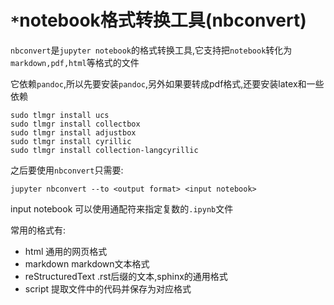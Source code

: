 
# `*`notebook格式转换工具(nbconvert)

`nbconvert`是`jupyter notebook`的格式转换工具,它支持把`notebook`转化为`markdown,pdf,html`等格式的文件

它依赖`pandoc`,所以先要安装`pandoc`,另外如果要转成pdf格式,还要安装latex和一些依赖

    sudo tlmgr install ucs  
    sudo tlmgr install collectbox
    sudo tlmgr install adjustbox 
    sudo tlmgr install cyrillic
    sudo tlmgr install collection-langcyrillic
    
之后要使用`nbconvert`只需要:
```shell
jupyter nbconvert --to <output format> <input notebook>
```

input notebook 可以使用通配符来指定复数的`.ipynb`文件

常用的格式有:

+ html 通用的网页格式
+ markdown markdown文本格式
+ reStructuredText .rst后缀的文本,sphinx的通用格式
+ script 提取文件中的代码并保存为对应格式

